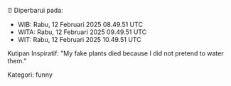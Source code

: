⏰ Diperbarui pada:
- WIB: Rabu, 12 Februari 2025 08.49.51 UTC
- WITA: Rabu, 12 Februari 2025 09.49.51 UTC
- WIT: Rabu, 12 Februari 2025 10.49.51 UTC

Kutipan Inspiratif:
"My fake plants died because I did not pretend to water them."


Kategori: funny

